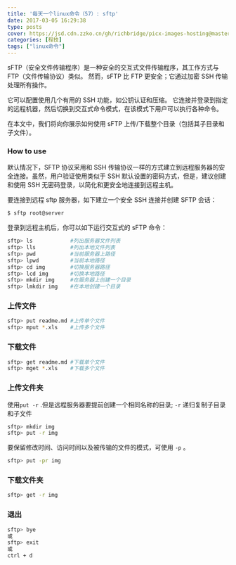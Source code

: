 ```yaml
---
title: '每天一个linux命令（57）: sftp'
date: 2017-03-05 16:29:38
type: posts
cover: https://jsd.cdn.zzko.cn/gh/richbridge/picx-images-hosting@master/thumbnail/audit.jpg
categories: [程技]
tags: ["linux命令"]
---
```

sFTP（安全文件传输程序）是一种安全的交互式文件传输程序，其工作方式与 FTP（文件传输协议）类似。 然而，sFTP 比 FTP 更安全；它通过加密 SSH 传输处理所有操作。

<!--more-->
它可以配置使用几个有用的 SSH 功能，如公钥认证和压缩。 它连接并登录到指定的远程机器，然后切换到交互式命令模式，在该模式下用户可以执行各种命令。

在本文中，我们将向你展示如何使用 sFTP 上传/下载整个目录（包括其子目录和子文件）。

### How to use
默认情况下，SFTP 协议采用和 SSH 传输协议一样的方式建立到远程服务器的安全连接。虽然，用户验证使用类似于 SSH 默认设置的密码方式，但是，建议创建和使用 SSH 无密码登录，以简化和更安全地连接到远程主机。

要连接到远程 sftp 服务器，如下建立一个安全 SSH 连接并创建 SFTP 会话：
```bash
$ sftp root@server
```
登录到远程主机后，你可以如下运行交互式的 sFTP 命令：
```bash
sftp> ls            #列出服务器文件列表
sftp> lls           #列出本地文件列表
sftp> pwd           #当前服务器上路径
sftp> lpwd          #当前本地路径
sftp> cd img        #切换服务器路径
sftp> lcd img       #切换本地路径
sftp> mkdir img     #在服务器上创建一个目录
sftp> lmkdir img    #在本地创建一个目录
```
### 上传文件
```bash
sftp> put readme.md #上传单个文件
sftp> mput *.xls    #上传多个文件
```

### 下载文件
```bash
sftp> get readme.md #下载单个文件
sftp> mget *.xls    #下载多个文件
```

### 上传文件夹
使用`put -r` .但是远程服务器要提前创建一个相同名称的目录; `-r` 递归复制子目录和子文件
```bash
sftp> mkdir img
sftp> put -r img
```
要保留修改时间、访问时间以及被传输的文件的模式，可使用 `-p` 。
```bash
sftp> put -pr img
```

### 下载文件夹
```bash
sftp> get -r img
```

### 退出
```bash
sftp> bye
或
sftp> exit
或
ctrl + d
```
